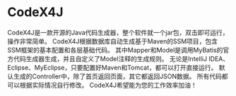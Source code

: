 # CodeX4J

CodeX4J是一款开源的Java代码生成器，整个软件就一个jar包，双击即可运行，操作非常简单。
CodeX4J根据数据库自动生成基于Maven的SSM项目，包含SSM框架的基本配置和各层基础代码。
其中Mapper和Model是调用MyBatis的官方代码生成器生成，并且自定义了Model注释的生成规则。
无论是IntelliJ IDEA、Eclipse、MyEclipse，只要配置好Maven和Tomcat，都可以打开直接运行。
默认生成的Controller中，除了首页返回页面，其它都返回JSON数据。
所有代码都可以根据实际情况自行修改。
CodeX4J希望能为您的工作效率加油！